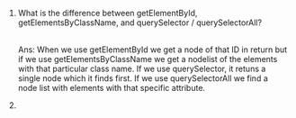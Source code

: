 1. What is the difference between getElementById, getElementsByClassName, and querySelector / querySelectorAll?
   <br><br>
   
   Ans: When we use getElementById we get a node of that ID in return but if we use getElementsByClassName we get a nodelist of the elements with that particular class name.
        If we use querySelector, it retuns a single node which it finds first. If we use querySelectorAll we find a node list with elements with that specific attribute.
3.    

   
